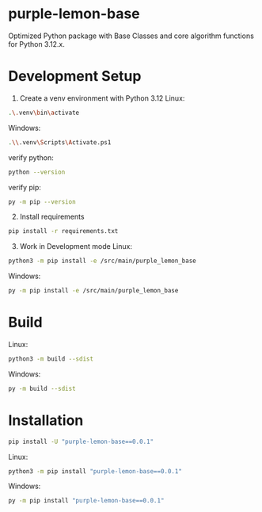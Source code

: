 # purple-lemon-base
Optimized Python package with Base Classes and core algorithm functions for Python 3.12.x.


# Development Setup
1. Create a venv environment with Python 3.12
Linux:
```bash
.\.venv\bin\activate
```
Windows:
```bash
.\\.venv\Scripts\Activate.ps1
```
verify python:
```bash
python --version
```
verify pip:
```bash
py -m pip --version
```

2. Install requirements
```bash
pip install -r requirements.txt
```

3. Work in Development mode 
Linux:
```bash
python3 -m pip install -e /src/main/purple_lemon_base
```

Windows:
```bash
py -m pip install -e /src/main/purple_lemon_base
```

# Build
Linux:
```bash
python3 -m build --sdist
```

Windows:
```bash
py -m build --sdist
```

# Installation

```bash
pip install -U "purple-lemon-base==0.0.1"
```

Linux:
```bash
python3 -m pip install "purple-lemon-base==0.0.1"
```

Windows:
```bash
py -m pip install "purple-lemon-base==0.0.1"
```

